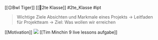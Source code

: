 [[😐Bwl Tiger]] [[🥲2te Klasse]] #2te_Klasse #ipt 

> Wichtige Ziele Absichten und Markmale eines Projekts
> → Leitfaden für Projektteam → Ziel: Was wollen wir erreichen 

[[Motivation]]
![](DR13-02-2024-26.excalidraw.svg)
[[Tim Minchin 9 live lessons aufgabe]]